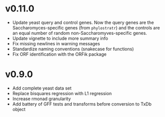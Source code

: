 # v0.11.0

 * Update yeast query and control genes. Now the query genes are the
   Saccharomyces-specific genes (from `phylostratr`) and the controls are an
   equal number of random non-Saccharomyves-specific genes.
 * Update vignette to include more summary info
 * Fix missing newlines in warning messages
 * Standardize naming conventions (snakecase for functions)
 * Fix ORF identification with the ORFik package

# v0.9.0

 * Add complete yeast data set
 * Replace bisquares regression with L1 regression 
 * Increase rmonad granularity
 * Add battery of GFF tests and transforms before conversion to TxDb object
